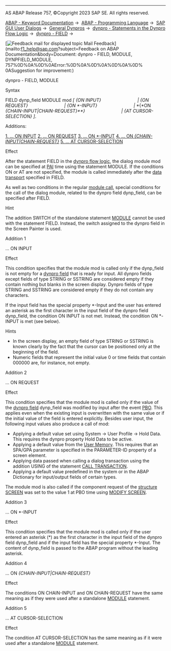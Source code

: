   

* * *

AS ABAP Release 757, ©Copyright 2023 SAP SE. All rights reserved.

[ABAP - Keyword Documentation](javascript:call_link\('abenabap.htm'\)) →  [ABAP - Programming Language](javascript:call_link\('abenabap_reference.htm'\)) →  [SAP GUI User Dialogs](javascript:call_link\('abenabap_screens.htm'\)) →  [General Dynpros](javascript:call_link\('abenabap_dynpros.htm'\)) →  [dynpro - Statements in the Dynpro Flow Logic](javascript:call_link\('abenabap_dynpros_dynpro_statements.htm'\)) →  [dynpro - FIELD](javascript:call_link\('dynpfield.htm'\)) → 

 [![](Mail.gif?object=Mail.gif&sap-language=EN "Feedback mail for displayed topic") Mail Feedback](mailto:f1_help@sap.com?subject=Feedback on ABAP Documentation&body=Document: dynpro - FIELD, MODULE, DYNPFIELD_MODULE, 757%0D%0A%0D%0AError:%0D%0A%0D%0A%0D%0A%0D%
0ASuggestion for improvement:)

dynpro - FIELD, MODULE

Syntax

FIELD dynp\_field MODULE mod *\[* *{*ON INPUT*}*
                            *|* *{*ON REQUEST*}*
                            *|* *{*ON \*-INPUT*}*
                            *|* *{*ON *{*CHAIN-INPUT*|*CHAIN-REQUEST*}**}*
                            *|* *{*AT CURSOR-SELECTION*}* *\]*.

Additions:

[1\. ... ON INPUT](#!ABAP_ADDITION_1@1@)
[2\. ... ON REQUEST](#!ABAP_ADDITION_2@2@)
[3\. ... ON \*-INPUT](#!ABAP_ADDITION_3@3@)
[4\. ... ON *{*CHAIN-INPUT*|*CHAIN-REQUEST*}*](#!ABAP_ADDITION_4@4@)
[5\. ... AT CURSOR-SELECTION](#!ABAP_ADDITION_5@5@)

Effect

After the statement FIELD in the [dynpro flow logic](javascript:call_link\('abendynpro_flow_logic_glosry.htm'\) "Glossary Entry"), the dialog module mod can be specified at [PAI](javascript:call_link\('abenpai_glosry.htm'\) "Glossary Entry") time using the statement MODULE. If the conditions ON or AT are not specified, the module is called immediately after the [data transport](javascript:call_link\('abendynp_field_data_transport.htm'\)) specified in FIELD.

As well as two conditions in the regular [module call](javascript:call_link\('dynpmodule.htm'\)), special conditions for the call of the dialog module, related to the dynpro field dynp\_field, can be specified after FIELD.

Hint

The addition SWITCH of the standalone statement [MODULE](javascript:call_link\('dynpmodule.htm'\)) cannot be used with the statement FIELD. Instead, the switch assigned to the dynpro field in the Screen Painter is used.

Addition 1   

... ON INPUT

Effect

This condition specifies that the module mod is called only if the dynp\_field is not empty for a [dynpro field](javascript:call_link\('abendynpro_field_glosry.htm'\) "Glossary Entry") that is ready for input. All dynpro fields except fields of type STRING or SSTRING are considered empty if they contain nothing but blanks in the screen display. Dynpro fields of type STRING and SSTRING are considered empty if they do not contain any characters.

If the input field has the special property \*-Input and the user has entered an asterisk as the first character in the input field of the dynpro field dynp\_field, the condition ON INPUT is not met. Instead, the condition ON \*-INPUT is met (see below).

Hints

-   In the screen display, an empty field of type STRING or SSTRING is known clearly by the fact that the cursor can be positioned only at the beginning of the field.
-   Numeric fields that represent the initial value 0 or time fields that contain 000000 are, for instance, not empty.

Addition 2   

... ON REQUEST

Effect

This condition specifies that the module mod is called only if the value of the [dynpro field](javascript:call_link\('abendynpro_field_glosry.htm'\) "Glossary Entry") dynp\_field was modified by input after the event [PBO](javascript:call_link\('abenpbo_glosry.htm'\) "Glossary Entry"). This applies even when the existing input is overwritten with the same value or if the initial value of the field is entered explicitly. Besides user input, the following input values also produce a call of mod:

-   Applying a default value set using System → User Profile → Hold Data. This requires the dynpro property Hold Data to be active.
-   Applying a default value from the [User Memory](javascript:call_link\('abenspa_gpa.htm'\)). This requires that an SPA/GPA parameter is specified in the PARAMETER-ID property of a screen element.
-   Applying data passed when calling a dialog transaction using the addition USING of the statement [CALL TRANSACTION](javascript:call_link\('abapcall_transaction.htm'\)).
-   Applying a default value predefined in the system or in the ABAP Dictionary for input/output fields of certain types.

The module mod is also called if the component request of the [structure SCREEN](javascript:call_link\('abenscreen.htm'\)) was set to the value 1 at PBO time using [MODIFY SCREEN](javascript:call_link\('abapmodify_screen.htm'\)).

Addition 3   

... ON \*-INPUT

Effect

This condition specifies that the module mod is called only if the user entered an asterisk (\*) as the first character in the input field of the dynpro field dynp\_field and if the input field has the special property \*-Input. The content of dynp\_field is passed to the ABAP program without the leading asterisk.

Addition 4   

... ON *{*CHAIN-INPUT*|*CHAIN-REQUEST*}*

Effect

The conditions ON CHAIN-INPUT and ON CHAIN-REQUEST have the same meaning as if they were used after a standalone [MODULE](javascript:call_link\('dynpmodule.htm'\)) statement.

Addition 5   

... AT CURSOR-SELECTION

Effect

The condition AT CURSOR-SELECTION has the same meaning as if it were used after a standalone [MODULE](javascript:call_link\('dynpmodule.htm'\)) statement.
